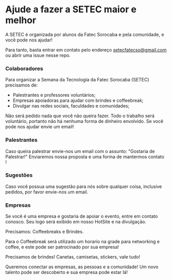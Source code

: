# Ajude a fazer a SETEC maior e melhor

A SETEC é organizada por alunos da Fatec Sorocaba e pela comunidade, e você pode nos ajudar!

Para tanto, basta entrar em contato pelo endereço [setecfatecso@gmail.com](mailto:setecfatecso@gmail.com) ou abrir uma issue nesse repo.

### Colaboradores

Para organizar a Semana da Tecnologia da Fatec Sorocaba (SETEC) precisamos de:

- Palestrantes e professores voluntários;
- Empresas apoiadoras para ajudar com brindes e coffeebreak;
- Divulgar nas redes sociais, faculdades e comunidades;

Não será pedido nada que você não queira fazer. Todo o trabalho será voluntário, portanto não há nenhuma forma de dinheiro envolvido.
Se você pode nos ajudar envie um email!

### Palestrantes

Caso queira palestrar envie-nos um email com o assunto: "Gostaria de Palestrar!"
Enviaremos nossa proposta e uma forma de mantermos contato !

### Sugestões

Caso você possua uma sugestão para nós sobre qualquer coisa, inclusive pedidos, por favor envie-nos um email.

### Empresas

Se você é uma empresa e gostaria de apoiar o evento, entre em contato conosco. Seu logo será exibido em nosso HotSite e na divulgação.

Precisamos: Coffeebreaks e Brindes.

Para o Coffeebreak será utilizado um horario na grade para networking e coffee, e este pode ser patrocinado por sua empresa!

Precisamos de brindes! Canetas, camisetas, stickers, vale tudo!

Queremos conectar as empresas, as pessoas e a comunidade! Um novo talento pode ser descoberto e sua empresa pode estar lá!

